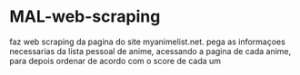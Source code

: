 # MAL-web-scraping

faz web scraping da pagina do site myanimelist.net.
pega as informaçoes necessarias da lista pessoal de anime, acessando a pagina de cada anime, para depois ordenar de acordo com o score de cada um
